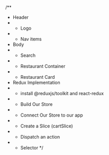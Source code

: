 /**
 * Header
 * * Logo
 * * Nav items
 * Body
 * * Search
 * * Restaurant Container
 * * Restaurant Card 
 * Redux Implementation 
 * * install @reduxjs/toolkit and react-redux
 * * Build Our Store 
 * * Connect Our Store to our app
 * * Create a Slice (cartSlice)
 * * Dispatch an action 
 * * Selector */
